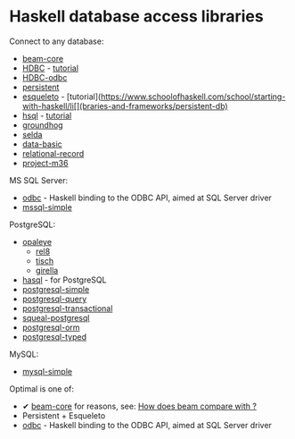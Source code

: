 # Haskell database access libraries

Connect to any database:

* [beam-core](https://hackage.haskell.org/package/beam-core)
* [HDBC](https://hackage.haskell.org/package/HDBC) - [tutorial](http://book.realworldhaskell.org/read/using-databases.html)
* [HDBC-odbc](https://hackage.haskell.org/package/HDBC-odbc)
* [persistent](https://hackage.haskell.org/package/persistent)
* [esqueleto](https://hackage.haskell.org/package/esqueleto) - [tutorial](https://www.schoolofhaskell.com/school/starting-with-haskell/li[](braries-and-frameworks/persistent-db)
* [hsql](https://hackage.haskell.org/package/hsql) - [tutorial](https://passingcuriosity.com/2008/accessing-sql-databases-with-haskell-hsql/)
* [groundhog](https://hackage.haskell.org/package/groundhog)
* [selda](https://hackage.haskell.org/package/selda)
* [data-basic](https://hackage.haskell.org/package/data-basic)
* [relational-record](https://hackage.haskell.org/package/relational-record)
* [project-m36](https://hackage.haskell.org/package/project-m36)

MS SQL Server:

* [odbc](https://hackage.haskell.org/package/odbc) - Haskell binding to the ODBC API, aimed at SQL Server driver
* [mssql-simple](https://hackage.haskell.org/package/mssql-simple)

PostgreSQL:

* [opaleye](https://hackage.haskell.org/package/opaleye)
  * [rel8](https://github.com/ocharles/rel8)
  * [tisch](https://github.com/k0001/tisch)
  * [girella](https://github.com/silkapp/girella)
* [hasql](https://hackage.haskell.org/package/hasql) - for PostgreSQL
* [postgresql-simple](https://hackage.haskell.org/package/postgresql-simple)
* [postgresql-query](https://hackage.haskell.org/package/postgresql-query)
* [postgresql-transactional](https://hackage.haskell.org/package/postgresql-transactional)
* [squeal-postgresql](https://hackage.haskell.org/package/squeal-postgresql)
* [postgresql-orm](https://hackage.haskell.org/package/postgresql-orm)
* [postgresql-typed](https://hackage.haskell.org/package/postgresql-typed)

MySQL:

* [mysql-simple](https://hackage.haskell.org/package/mysql-simple)

Optimal is one of:

* ✔ [beam-core](https://hackage.haskell.org/package/beam-core) for reasons, see: [How does beam compare with <x>?](https://tathougies.github.io/beam/about/faq/#how-does-beam-compare-with-x)
* Persistent + Esqueleto
* [odbc](https://hackage.haskell.org/package/odbc) - Haskell binding to the ODBC API, aimed at SQL Server driver